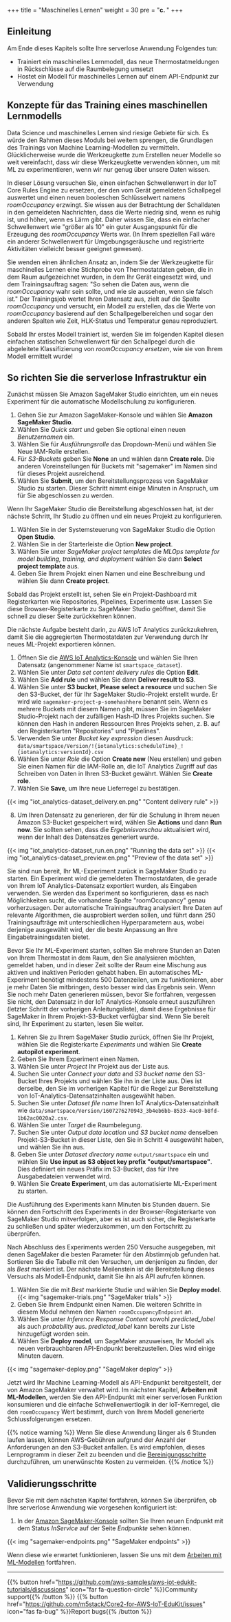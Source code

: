 +++
title = "Maschinelles Lernen"
weight = 30
pre = "<b>c. </b>"
+++

## Einleitung
Am Ende dieses Kapitels sollte Ihre serverlose Anwendung Folgendes tun:

- Trainiert ein maschinelles Lernmodell, das neue Thermostatmeldungen in Rückschlüsse auf die Raumbelegung umsetzt
- Hostet ein Modell für maschinelles Lernen auf einem API-Endpunkt zur Verwendung

## **Konzepte für das Training eines maschinellen Lernmodells**
Data Science und maschinelles Lernen sind riesige Gebiete für sich. Es würde den Rahmen dieses Moduls bei weitem sprengen, die Grundlagen des Trainings von Machine Learning-Modellen zu vermitteln. Glücklicherweise wurde die Werkzeugkette zum Erstellen neuer Modelle so weit vereinfacht, dass wir diese Werkzeugkette verwenden können, um mit ML zu experimentieren, wenn wir nur genug über unsere Daten wissen.

In dieser Lösung versuchen Sie, einen einfachen Schwellenwert in der IoT Core Rules Engine zu ersetzen, der den vom Gerät gemeldeten Schallpegel auswertet und einen neuen booleschen Schlüsselwert namens *roomOccupancy* erzwingt. Sie wissen aus der Betrachtung der Schalldaten in den gemeldeten Nachrichten, dass die Werte niedrig sind, wenn es ruhig ist, und höher, wenn es Lärm gibt. Daher wissen Sie, dass ein einfacher Schwellenwert wie &quot;größer als 10&quot; ein guter Ausgangspunkt für die Erzeugung des *roomOccupancy* Werts war. (In Ihrem speziellen Fall wäre ein anderer Schwellenwert für Umgebungsgeräusche und registrierte Aktivitäten vielleicht besser geeignet gewesen).

Sie wenden einen ähnlichen Ansatz an, indem Sie der Werkzeugkette für maschinelles Lernen eine Stichprobe von Thermostatdaten geben, die in dem Raum aufgezeichnet wurden, in dem Ihr Gerät eingesetzt wird, und dem Trainingsauftrag sagen: &quot;So sehen die Daten aus, wenn die *roomOccupancy* wahr sein sollte, und wie sie aussehen, wenn sie falsch ist.&quot; Der Trainingsjob wertet Ihren Datensatz aus, zielt auf die Spalte *roomOccupancy* und versucht, ein Modell zu erstellen, das die Werte von *roomOccupancy* basierend auf den Schallpegelbereichen und sogar den anderen Spalten wie Zeit, HLK-Status und Temperatur genau reproduziert.

Sobald Ihr erstes Modell trainiert ist, werden Sie im folgenden Kapitel diesen einfachen statischen Schwellenwert für den Schallpegel durch die abgeleitete Klassifizierung von _roomOccupancy ersetzen_, wie sie von Ihrem Modell ermittelt wurde!

## So richten Sie die serverlose Infrastruktur ein
Zunächst müssen Sie Amazon SageMaker Studio einrichten, um ein neues Experiment für die automatische Modellschulung zu konfigurieren.

1. Gehen Sie zur Amazon SageMaker-Konsole und wählen Sie **Amazon SageMaker Studio**.
2. Wählen Sie *Quick start* und geben Sie optional einen neuen _Benutzernamen_ ein.
3. Wählen Sie für _Ausführungsrolle_ das Dropdown-Menü und wählen Sie Neue IAM-Rolle erstellen.
4. Für _S3-Buckets_ geben Sie **None** an und wählen dann **Create role**. Die anderen Voreinstellungen für Buckets mit &quot;sagemaker&quot; im Namen sind für dieses Projekt ausreichend.
5. Wählen Sie **Submit**, um den Bereitstellungsprozess von SageMaker Studio zu starten. Dieser Schritt nimmt einige Minuten in Anspruch, um für Sie abgeschlossen zu werden.

Wenn Ihr SageMaker Studio die Bereitstellung abgeschlossen hat, ist der nächste Schritt, Ihr Studio zu öffnen und ein neues Projekt zu konfigurieren.

1. Wählen Sie in der Systemsteuerung von SageMaker Studio die Option **Open Studio**.
2. Wählen Sie in der Starterleiste die Option **New project**.
3. Wählen Sie unter *SageMaker project templates* die *MLOps template for model building, training, and deployment* wählen Sie dann **Select project template** aus.
4. Geben Sie Ihrem Projekt einen Namen und eine Beschreibung und wählen Sie dann **Create project**.

Sobald das Projekt erstellt ist, sehen Sie ein Projekt-Dashboard mit Registerkarten wie Repositories, Pipelines, Experimente usw. Lassen Sie diese Browser-Registerkarte zu SageMaker Studio geöffnet, damit Sie schnell zu dieser Seite zurückkehren können.

Die nächste Aufgabe besteht darin, zu AWS IoT Analytics zurückzukehren, damit Sie die aggregierten Thermostatdaten zur Verwendung durch Ihr neues ML-Projekt exportieren können.

1. Öffnen Sie die [AWS IoT Analytics-Konsole](https://us-west-2.console.aws.amazon.com/iotanalytics/home?region=us-west-2#/datasets) und wählen Sie Ihren Datensatz (angenommener Name ist `smartspace_dataset`).
2. Wählen Sie unter *Data set content delivery rules* die Option **Edit**.
3. Wählen Sie **Add rule** und wählen Sie dann **Deliver result to S3**.
4. Wählen Sie unter **S3 bucket**, **Please select a resource** und suchen Sie den S3-Bucket, der für Ihr SageMaker Studio-Projekt erstellt wurde. Er wird wie `sagemaker-project-p-somehashhere` benannt sein. Wenn es mehrere Buckets mit diesem Namen gibt, müssen Sie im SageMaker Studio-Projekt nach der zufälligen Hash-ID Ihres Projekts suchen. Sie können den Hash in anderen Ressourcen Ihres Projekts sehen, z. B. auf den Registerkarten &quot;Repositories&quot; und &quot;Pipelines&quot;.
5. Verwenden Sie unter *Bucket key expression* diesen Ausdruck: `data/smartspace/Version/!{iotanalytics:scheduleTime}_!{iotanalytics:versionId}.csv`
6. Wählen Sie unter *Role* die Option **Create new** (Neu erstellen) und geben Sie einen Namen für die IAM-Rolle an, die IoT Analytics Zugriff auf das Schreiben von Daten in Ihren S3-Bucket gewährt. Wählen Sie **Create role**.
7. Wählen Sie **Save**, um Ihre neue Lieferregel zu bestätigen.

{{< img "iot_analytics-dataset_delivery.en.png" "Content delivery rule" >}}

8. Um Ihren Datensatz zu generieren, der für die Schulung in Ihrem neuen Amazon S3-Bucket gespeichert wird, wählen Sie **Actions** und dann **Run now**. Sie sollten sehen, dass die _Ergebnisvorschau_ aktualisiert wird, wenn der Inhalt des Datensatzes generiert wurde.

{{< img "iot_analytics-dataset_run.en.png" "Running the data set" >}}
{{< img "iot_analytics-dataset_preview.en.png" "Preview of the data set" >}}

Sie sind nun bereit, Ihr ML-Experiment zurück in SageMaker Studio zu starten. Ein Experiment wird die gemeldeten Thermostatdaten, die gerade von Ihrem IoT Analytics-Datensatz exportiert wurden, als Eingaben verwenden. Sie werden das Experiment so konfigurieren, dass es nach Möglichkeiten sucht, die vorhandene Spalte &quot;roomOccupancy&quot; genau vorherzusagen. Der automatische Trainingsauftrag analysiert Ihre Daten auf relevante Algorithmen, die ausprobiert werden sollen, und führt dann 250 Trainingsaufträge mit unterschiedlichen Hyperparametern aus, wobei derjenige ausgewählt wird, der die beste Anpassung an Ihre Eingabetrainingsdaten bietet.

Bevor Sie Ihr ML-Experiment starten, sollten Sie mehrere Stunden an Daten von Ihrem Thermostat in dem Raum, den Sie analysieren möchten, gemeldet haben, und in dieser Zeit sollte der Raum eine Mischung aus aktiven und inaktiven Perioden gehabt haben. Ein automatisches ML-Experiment benötigt mindestens 500 Datenzeilen, um zu funktionieren, aber je mehr Daten Sie mitbringen, desto besser wird das Ergebnis sein. Wenn Sie noch mehr Daten generieren müssen, bevor Sie fortfahren, vergessen Sie nicht, den Datensatz in der IoT Analytics-Konsole erneut auszuführen (letzter Schritt der vorherigen Anleitungsliste), damit diese Ergebnisse für SageMaker in Ihrem Projekt-S3-Bucket verfügbar sind. Wenn Sie bereit sind, Ihr Experiment zu starten, lesen Sie weiter.

1. Kehren Sie zu Ihrem SageMaker Studio zurück, öffnen Sie Ihr Projekt, wählen Sie die Registerkarte *Experiments* und wählen Sie **Create autopilot experiment**.
2. Geben Sie Ihrem Experiment einen Namen.
3. Wählen Sie unter *Project* Ihr Projekt aus der Liste aus.
4. Suchen Sie unter *Connect your data* and *S3 bucket name* den S3-Bucket Ihres Projekts und wählen Sie ihn in der Liste aus. Dies ist derselbe, den Sie im vorherigen Kapitel für die Regel zur Bereitstellung von IoT-Analytics-Datensatzinhalten ausgewählt haben.
5. Suchen Sie unter *Dataset file name* Ihren IoT Analytics-Datensatzinhalt wie `data/smartspace/Version/1607276270943_3b4eb6bb-8533-4ac0-b8fd-1b62ac0020a2.csv`.
6. Wählen Sie unter *Target* die Raumbelegung.
7. Suchen Sie unter *Output data location* und *S3 bucket name* denselben Projekt-S3-Bucket in dieser Liste, den Sie in Schritt 4 ausgewählt haben, und wählen Sie ihn aus.
8. Geben Sie unter *Dataset directory name* `output/smartspace` ein und wählen Sie **Use input as S3 object key prefix "output/smartspace"**. Dies definiert ein neues Präfix im S3-Bucket, das für Ihre Ausgabedateien verwendet wird.
9. Wählen Sie **Create Experiment**, um das automatisierte ML-Experiment zu starten.

Die Ausführung des Experiments kann Minuten bis Stunden dauern. Sie können den Fortschritt des Experiments in der Browser-Registerkarte von SageMaker Studio mitverfolgen, aber es ist auch sicher, die Registerkarte zu schließen und später wiederzukommen, um den Fortschritt zu überprüfen.

Nach Abschluss des Experiments werden 250 Versuche ausgegeben, mit denen SageMaker die besten Parameter für den Abstimmjob gefunden hat. Sortieren Sie die Tabelle mit den Versuchen, um denjenigen zu finden, der als *Best* markiert ist. Der nächste Meilenstein ist die Bereitstellung dieses Versuchs als Modell-Endpunkt, damit Sie ihn als API aufrufen können.

1. Wählen Sie die mit _Best_ markierte Studie und wählen Sie **Deploy model**.
   {{< img "sagemaker-trials.png" "SageMaker trials" >}}
2. Geben Sie Ihrem Endpunkt einen Namen. Die weiteren Schritte in diesem Modul nehmen den Namen `roomOccupancyEndpoint` an.
3. Wählen Sie unter *Inference Response Content* sowohl *predicted_label* als auch *probability* aus. *predicted_label* kann bereits zur Liste hinzugefügt worden sein.
4. Wählen Sie **Deploy model**, um SageMaker anzuweisen, Ihr Modell als neuen verbrauchbaren API-Endpunkt bereitzustellen. Dies wird einige Minuten dauern.

{{< img "sagemaker-deploy.png" "SageMaker deploy" >}}

Jetzt wird Ihr Machine Learning-Modell als API-Endpunkt bereitgestellt, der von Amazon SageMaker verwaltet wird. Im nächsten Kapitel, **Arbeiten mit ML-Modellen**, werden Sie den API-Endpunkt mit einer serverlosen Funktion konsumieren und die einfache Schwellenwertlogik in der IoT-Kernregel, die den `roomOccupancy` Wert bestimmt, durch von Ihrem Modell generierte Schlussfolgerungen ersetzen.

{{% notice warning %}}
Wenn Sie diese Anwendung länger als 6 Stunden laufen lassen, können AWS-Gebühren aufgrund der Anzahl der Anforderungen an den S3-Bucket anfallen. Es wird empfohlen, dieses Lernprogramm in dieser Zeit zu beenden und die [Bereinigungsschritte](/de/smart-spaces/conclusion.html#clean-up) durchzuführen, um unerwünschte Kosten zu vermeiden.
{{% /notice %}}

## Validierungsschritte
Bevor Sie mit dem nächsten Kapitel fortfahren, können Sie überprüfen, ob Ihre serverlose Anwendung wie vorgesehen konfiguriert ist:

1. In der [Amazon SageMaker-Konsole](https://us-west-2.console.aws.amazon.com/sagemaker/home?region=us-west-2#/endpoints) sollten Sie Ihren neuen Endpunkt mit dem Status _InService_ auf der Seite _Endpunkte_ sehen können.

{{< img "sagemaker-endpoints.png" "SageMaker endpoints" >}}

Wenn diese wie erwartet funktionieren, lassen Sie uns mit dem [Arbeiten mit ML-Modellen](/de/smart-spaces/working-with-ml-models.html) fortfahren.

---
{{% button href="https://github.com/aws-samples/aws-iot-edukit-tutorials/discussions" icon="far fa-question-circle" %}}Community support{{% /button %}} {{% button href="https://github.com/m5stack/Core2-for-AWS-IoT-EduKit/issues" icon="fas fa-bug" %}}Report bugs{{% /button %}}